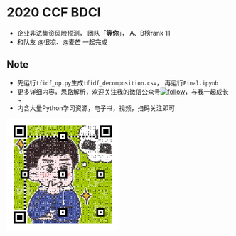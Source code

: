 # 2020 CCF BDCI 

* 企业非法集资风险预测， 团队「**等你**」， A、B榜rank 11
* 和队友 @很凉、@麦芒 一起完成



## Note

* 先运行`tfidf_op.py`生成`tfidf_decomposition.csv`， 再运行`Final.ipynb`
* 更多详细内容，思路解析，欢迎关注我的微信公众号[![follow](https://img.shields.io/badge/老肥-码码码-brightgreen.svg)](https://mp.weixin.qq.com/mp/profile_ext?action=home&__biz=MzkyMTAwMjQ4NA==&scene=124#wechat_redirect)，与我一起成长~
* 内含大量Python学习资源，电子书，视频，扫码关注即可
<img src="https://github.com/librauee/OneCity/blob/master/vx_qrcode.png" width = "50%" height = "50%" div align=center />
